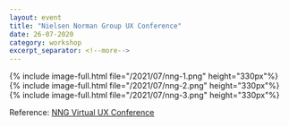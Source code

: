 ```yaml
---
layout: event
title: "Nielsen Norman Group UX Conference"
date: 26-07-2020
category: workshop
excerpt_separator: <!--more-->
---
```


{% include image-full.html file="/2021/07/nng-1.png" height="330px"%}
{% include image-full.html file="/2021/07/nng-2.png" height="330px"%}
{% include image-full.html file="/2021/07/nng-3.png" height="330px"%}

<!--more-->

Reference: [NNG Virtual UX Conference](https://www.nngroup.com/ux-conference/)


